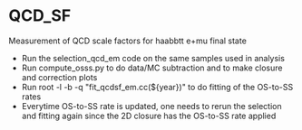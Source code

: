 # QCD_SF

Measurement of QCD scale factors for haabbtt e+mu final state

- Run the selection_qcd_em code on the same samples used in analysis
- Run compute_osss.py to do data/MC subtraction and to make closure and correction plots
- Run root -l -b -q "fit_qcdsf_em.cc(${year})" to do fitting of the OS-to-SS rates
- Everytime OS-to-SS rate is updated, one needs to rerun the selection and fitting again since the 2D closure has the OS-to-SS rate applied
